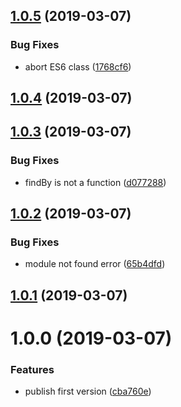 ## [1.0.5](https://github.com/amowu/app-store-pricing-matrix/compare/v1.0.4...v1.0.5) (2019-03-07)


### Bug Fixes

* abort ES6 class ([1768cf6](https://github.com/amowu/app-store-pricing-matrix/commit/1768cf6))



## [1.0.4](https://github.com/amowu/app-store-pricing-matrix/compare/v1.0.3...v1.0.4) (2019-03-07)



## [1.0.3](https://github.com/amowu/app-store-pricing-matrix/compare/v1.0.2...v1.0.3) (2019-03-07)


### Bug Fixes

* findBy is not a function ([d077288](https://github.com/amowu/app-store-pricing-matrix/commit/d077288))



## [1.0.2](https://github.com/amowu/app-store-pricing-matrix/compare/v1.0.1...v1.0.2) (2019-03-07)


### Bug Fixes

* module not found error ([65b4dfd](https://github.com/amowu/app-store-pricing-matrix/commit/65b4dfd))



## [1.0.1](https://github.com/amowu/app-store-pricing-matrix/compare/v1.0.0...v1.0.1) (2019-03-07)



# 1.0.0 (2019-03-07)


### Features

* publish first version ([cba760e](https://github.com/amowu/app-store-pricing-matrix/commit/cba760e))




